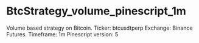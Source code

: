 # BtcStrategy_volume_pinescript_1m
Volume based strategy on Bitcoin.
Ticker: btcusdtperp 
Exchange: Binance Futures. 
Timeframe: 1m
Pinescript version: 5
